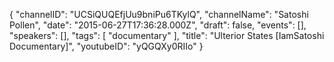 {
    "channelID": "UCSiQUQEfjUu9bniPu6TKylQ",
    "channelName": "Satoshi Pollen",
    "date": "2015-06-27T17:36:28.000Z",
    "draft": false,
    "events": [],
    "speakers": [],
    "tags": [
        "documentary"
    ],
    "title": "Ulterior States [IamSatoshi Documentary]",
    "youtubeID": "yQGQXy0RIIo"
}
